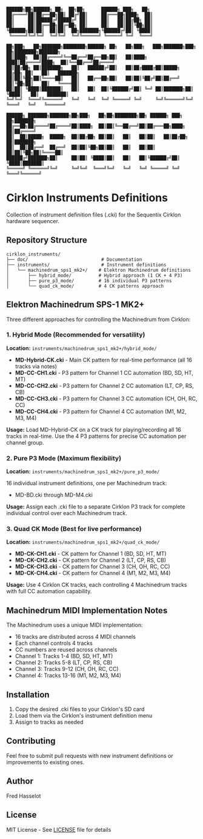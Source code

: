 ```
██████╗██╗██████╗ ██╗  ██╗██╗      ██████╗ ███╗   ██╗
██╔════╝██║██╔══██╗██║ ██╔╝██║     ██╔═══██╗████╗  ██║
██║     ██║██████╔╝█████╔╝ ██║     ██║   ██║██╔██╗ ██║
██║     ██║██╔══██╗██╔═██╗ ██║     ██║   ██║██║╚██╗██║
╚██████╗██║██║  ██║██║  ██╗███████╗╚██████╔╝██║ ╚████║
 ╚═════╝╚═╝╚═╝  ╚═╝╚═╝  ╚═╝╚══════╝ ╚═════╝ ╚═╝  ╚═══╝

██╗███╗   ██╗███████╗████████╗██████╗ ██╗   ██╗███╗   ███╗███████╗███╗   ██╗████████╗███████╗
██║████╗  ██║██╔════╝╚══██╔══╝██╔══██╗██║   ██║████╗ ████║██╔════╝████╗  ██║╚══██╔══╝██╔════╝
██║██╔██╗ ██║███████╗   ██║   ██████╔╝██║   ██║██╔████╔██║█████╗  ██╔██╗ ██║   ██║   ███████╗
██║██║╚██╗██║╚════██║   ██║   ██╔══██╗██║   ██║██║╚██╔╝██║██╔══╝  ██║╚██╗██║   ██║   ╚════██║
██║██║ ╚████║███████║   ██║   ██║  ██║╚██████╔╝██║ ╚═╝ ██║███████╗██║ ╚████║   ██║   ███████║
╚═╝╚═╝  ╚═══╝╚══════╝   ╚═╝   ╚═╝  ╚═╝ ╚═════╝ ╚═╝     ╚═╝╚══════╝╚═╝  ╚═══╝   ╚═╝   ╚══════╝

██████╗ ███████╗███████╗██╗███╗   ██╗██╗████████╗██╗ ██████╗ ███╗   ██╗███████╗
██╔══██╗██╔════╝██╔════╝██║████╗  ██║██║╚══██╔══╝██║██╔═══██╗████╗  ██║██╔════╝
██║  ██║█████╗  █████╗  ██║██╔██╗ ██║██║   ██║   ██║██║   ██║██╔██╗ ██║███████╗
██║  ██║██╔══╝  ██╔══╝  ██║██║╚██╗██║██║   ██║   ██║██║   ██║██║╚██╗██║╚════██║
██████╔╝███████╗██║     ██║██║ ╚████║██║   ██║   ██║╚██████╔╝██║ ╚████║███████║
╚═════╝ ╚══════╝╚═╝     ╚═╝╚═╝  ╚═══╝╚═╝   ╚═╝   ╚═╝ ╚═════╝ ╚═╝  ╚═══╝╚══════╝
```

# Cirklon Instruments Definitions

Collection of instrument definition files (.cki) for the Sequentix Cirklon hardware sequencer.

## Repository Structure

```
cirklon_instruments/
├── doc/                           # Documentation
├── instruments/                   # Instrument definitions
│   └── machinedrum_sps1_mk2+/    # Elektron Machinedrum definitions
│       ├── hybrid_mode/          # Hybrid approach (1 CK + 4 P3)
│       ├── pure_p3_mode/         # 16 individual P3 patterns
│       └── quad_ck_mode/         # 4 CK patterns approach
```

## Elektron Machinedrum SPS-1 MK2+

Three different approaches for controlling the Machinedrum from Cirklon:

### 1. Hybrid Mode (Recommended for versatility)
**Location:** `instruments/machinedrum_sps1_mk2+/hybrid_mode/`

- **MD-Hybrid-CK.cki** - Main CK pattern for real-time performance (all 16 tracks via notes)
- **MD-CC-CH1.cki** - P3 pattern for Channel 1 CC automation (BD, SD, HT, MT)
- **MD-CC-CH2.cki** - P3 pattern for Channel 2 CC automation (LT, CP, RS, CB)
- **MD-CC-CH3.cki** - P3 pattern for Channel 3 CC automation (CH, OH, RC, CC)
- **MD-CC-CH4.cki** - P3 pattern for Channel 4 CC automation (M1, M2, M3, M4)

**Usage:** Load MD-Hybrid-CK on a CK track for playing/recording all 16 tracks in real-time. Use the 4 P3 patterns for precise CC automation per channel group.

### 2. Pure P3 Mode (Maximum flexibility)
**Location:** `instruments/machinedrum_sps1_mk2+/pure_p3_mode/`

16 individual instrument definitions, one per Machinedrum track:
- MD-BD.cki through MD-M4.cki

**Usage:** Assign each .cki file to a separate Cirklon P3 track for complete individual control over each Machinedrum track.

### 3. Quad CK Mode (Best for live performance)
**Location:** `instruments/machinedrum_sps1_mk2+/quad_ck_mode/`

- **MD-CK-CH1.cki** - CK pattern for Channel 1 (BD, SD, HT, MT)
- **MD-CK-CH2.cki** - CK pattern for Channel 2 (LT, CP, RS, CB)
- **MD-CK-CH3.cki** - CK pattern for Channel 3 (CH, OH, RC, CC)
- **MD-CK-CH4.cki** - CK pattern for Channel 4 (M1, M2, M3, M4)

**Usage:** Use 4 Cirklon CK tracks, each controlling 4 Machinedrum tracks with full CC automation capability.

## Machinedrum MIDI Implementation Notes

The Machinedrum uses a unique MIDI implementation:
- 16 tracks are distributed across 4 MIDI channels
- Each channel controls 4 tracks
- CC numbers are reused across channels
- Channel 1: Tracks 1-4 (BD, SD, HT, MT)
- Channel 2: Tracks 5-8 (LT, CP, RS, CB)
- Channel 3: Tracks 9-12 (CH, OH, RC, CC)
- Channel 4: Tracks 13-16 (M1, M2, M3, M4)

## Installation

1. Copy the desired .cki files to your Cirklon's SD card
2. Load them via the Cirklon's instrument definition menu
3. Assign to tracks as needed

## Contributing

Feel free to submit pull requests with new instrument definitions or improvements to existing ones.

## Author

Fred Hasselot

## License

MIT License - See [LICENSE](LICENSE) file for details